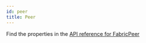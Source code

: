 ```yaml
---
id: peer
title: Peer
---
```

Find the properties in the [API reference for FabricPeer](/docs/api-reference#hlf.kungfusoftware.es/v1alpha1.FabricPeer)
